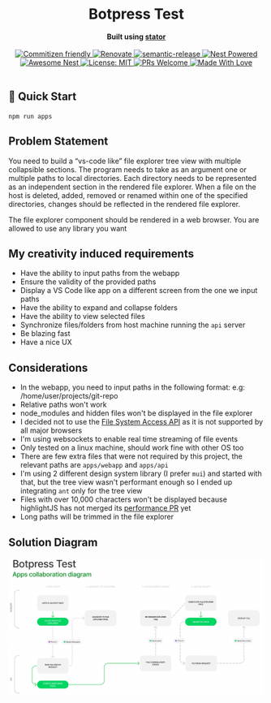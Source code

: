 <div align="center">
  <h1>Botpress Test</h1>
</div>
<div align="center">
  <strong>Built using <a href="https://github.com/chocolat-chaud-io/stator">stator</a></strong>
</div>
</br>

<div align="center">
  <a href="http://commitizen.github.io/cz-cli/">
    <img src="https://img.shields.io/badge/commitizen-friendly-ff69b4.svg" alt="Commitizen friendly" />
  </a>
  <a href="https://renovatebot.com">
    <img src="https://img.shields.io/badge/renovate-enabled-blue.svg" alt="Renovate" />
  </a>
  <a href="https://github.com/semantic-release/semantic-release">
    <img src="https://img.shields.io/badge/%20%20%F0%9F%93%A6%F0%9F%9A%80-semantic--release-e10079.svg" alt="semantic-release" />
  </a>
  <a href="https://github.com/nestjs/nest">
    <img src="https://raw.githubusercontent.com/nestjsx/crud/master/img/nest-powered.svg?sanitize=true" alt="Nest Powered" />
  </a>
  <a href="https://github.com/juliandavidmr/awesome-nestjs#resources">
    <img src="https://raw.githubusercontent.com/nestjsx/crud/master/img/awesome-nest.svg?sanitize=true" alt="Awesome Nest" />
  </a>
  <a href="https://opensource.org/licenses/MIT">
    <img src="https://img.shields.io/badge/License-MIT-yellow.svg" alt="License: MIT" />
  </a>
  <a href="http://makeapullrequest.com">
    <img src="https://img.shields.io/badge/PRs-welcome-brightgreen.svg" alt="PRs Welcome" />
  </a>
  <a href="https://github.com/yann510/botpress-test">
    <img src="https://img.shields.io/badge/Made%20With-Love-orange.svg" alt="Made With Love" />
  </a>
</div>

</br>

## 🚀 Quick Start

```
npm run apps
```

## Problem Statement

You need to build a “vs-code like” file explorer tree view with multiple collapsible sections. The
program needs to take as an argument one or multiple paths to local directories. Each directory
needs to be represented as an independent section in the rendered file explorer. When a file on
the host is deleted, added, removed or renamed within one of the specified directories, changes
should be reflected in the rendered file explorer.

The file explorer component should be rendered in a web browser. You are allowed to use any
library you want

## My creativity induced requirements

- Have the ability to input paths from the webapp
- Ensure the validity of the provided paths
- Display a VS Code like app on a different screen from the one we input paths
- Have the ability to expand and collapse folders
- Have the ability to view selected files
- Synchronize files/folders from host machine running the `api` server
- Be blazing fast
- Have a nice UX

## Considerations

- In the webapp, you need to input paths in the following format: e.g: /home/user/projects/git-repo
- Relative paths won't work
- node_modules and hidden files won't be displayed in the file explorer
- I decided not to use the [File System Access API](https://developer.mozilla.org/en-US/docs/Web/API/File_System_Access_API) as it is not supported by all major browsers
- I'm using websockets to enable real time streaming of file events
- Only tested on a linux machine, should work fine with other OS too
- There are few extra files that were not required by this project, the relevant paths are `apps/webapp` and `apps/api`
- I'm using 2 different design system library (I prefer `mui`) and started with that, but the tree view wasn't performant enough so I ended up integrating `ant` only for the tree view
- Files with over 10,000 characters won't be displayed because highlightJS has not merged its [performance PR](https://gitlab.com/gitlab-org/gitlab/-/merge_requests/82806) yet
- Long paths will be trimmed in the file explorer

## Solution Diagram

![solution-diagram](./readme-assets/app-collaboration-diagram.png)
